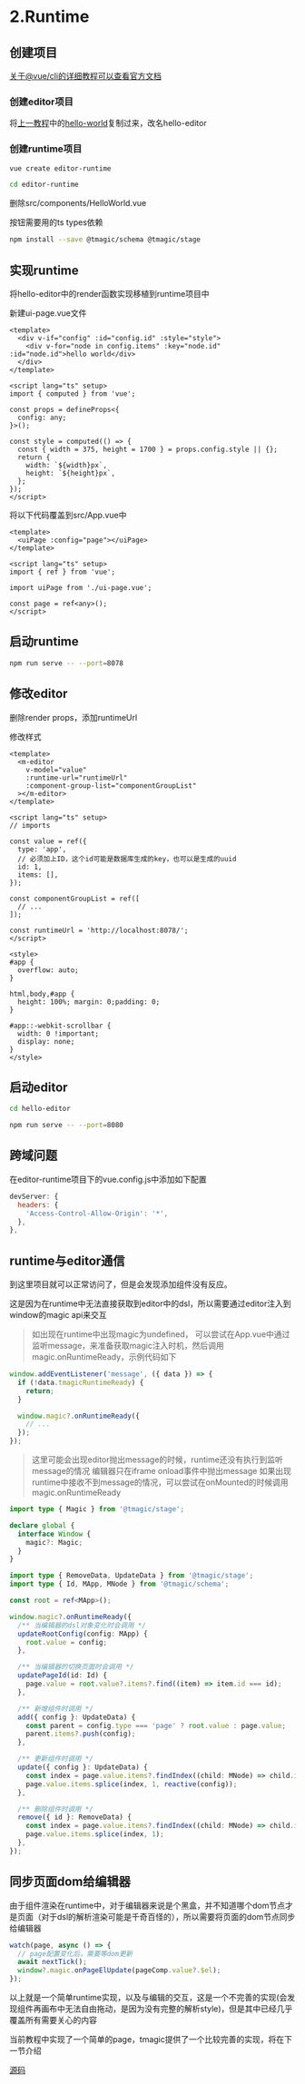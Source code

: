 # 2.Runtime

## 创建项目

[关于@vue/cli的详细教程可以查看官方文档](https://cli.vuejs.org/zh/guide/installation.html)

### 创建editor项目

将[上一教程](./hello-world.md)中的[hello-world](https://github.com/jia000/tmagic-tutorial/tree/master/course1/hello-world)复制过来，改名hello-editor


### 创建runtime项目

```bash
vue create editor-runtime

cd editor-runtime
```

删除src/components/HelloWorld.vue

按钮需要用的ts types依赖

```bash
npm install --save @tmagic/schema @tmagic/stage
```

## 实现runtime

将hello-editor中的render函数实现移植到runtime项目中

新建ui-page.vue文件

```vue
<template>
  <div v-if="config" :id="config.id" :style="style">
    <div v-for="node in config.items" :key="node.id" :id="node.id">hello world</div>
  </div>
</template>

<script lang="ts" setup>
import { computed } from 'vue';

const props = defineProps<{
  config: any;
}>();

const style = computed(() => {
  const { width = 375, height = 1700 } = props.config.style || {};
  return {
    width: `${width}px`,
    height: `${height}px`,
  };
});
</script>
```

将以下代码覆盖到src/App.vue中

```vue
<template>
  <uiPage :config="page"></uiPage>
</template>

<script lang="ts" setup>
import { ref } from 'vue';

import uiPage from './ui-page.vue';

const page = ref<any>();
</script>
```

## 启动runtime

```bash
npm run serve -- --port=8078
```

## 修改editor

删除render props，添加runtimeUrl

修改样式

```vue
<template>
  <m-editor
    v-model="value"
    :runtime-url="runtimeUrl"
    :component-group-list="componentGroupList"
  ></m-editor>
</template>

<script lang="ts" setup>
// imports

const value = ref({
  type: 'app',
  // 必须加上ID，这个id可能是数据库生成的key，也可以是生成的uuid
  id: 1,
  items: [],
});

const componentGroupList = ref([
  // ...
]);

const runtimeUrl = 'http://localhost:8078/';
</script>

<style>
#app {
  overflow: auto;
}

html,body,#app {
  height: 100%; margin: 0;padding: 0;
}

#app::-webkit-scrollbar {
  width: 0 !important;
  display: none;
}
</style>
```

## 启动editor

```bash
cd hello-editor

npm run serve -- --port=8080
```

## 跨域问题

在editor-runtime项目下的vue.config.js中添加如下配置

```javascript
devServer: {
  headers: {
    'Access-Control-Allow-Origin': '*',
  },
},
```

## runtime与editor通信

到这里项目就可以正常访问了，但是会发现添加组件没有反应。

这是因为在runtime中无法直接获取到editor中的dsl，所以需要通过editor注入到window的magic api来交互

> 如出现在runtime中出现magic为undefined， 可以尝试在App.vue中通过监听message，来准备获取magic注入时机，然后调用magic.onRuntimeReady，示例代码如下
```js
window.addEventListener('message', ({ data }) => {
  if (!data.tmagicRuntimeReady) {
    return;
  }

  window.magic?.onRuntimeReady({
    // ...
  });
});
```
> 这里可能会出现editor抛出message的时候，runtime还没有执行到监听message的情况
> 编辑器只在iframe onload事件中抛出message
> 如果出现runtime中接收不到message的情况，可以尝试在onMounted的时候调用magic.onRuntimeReady


```ts
import type { Magic } from '@tmagic/stage';

declare global {
  interface Window {
    magic?: Magic;
  }
}
```

```ts
import type { RemoveData, UpdateData } from '@tmagic/stage';
import type { Id, MApp, MNode } from '@tmagic/schema';

const root = ref<MApp>();

window.magic?.onRuntimeReady({
  /** 当编辑器的dsl对象变化时会调用 */
  updateRootConfig(config: MApp) {
    root.value = config;
  },

  /** 当编辑器的切换页面时会调用 */
  updatePageId(id: Id) {
    page.value = root.value?.items?.find((item) => item.id === id);
  },

  /** 新增组件时调用 */
  add({ config }: UpdateData) {
    const parent = config.type === 'page' ? root.value : page.value;
    parent.items?.push(config);
  },

  /** 更新组件时调用 */
  update({ config }: UpdateData) {
    const index = page.value.items?.findIndex((child: MNode) => child.id === config.id);
    page.value.items.splice(index, 1, reactive(config));
  },

  /** 删除组件时调用 */
  remove({ id }: RemoveData) {
    const index = page.value.items?.findIndex((child: MNode) => child.id === id);
    page.value.items.splice(index, 1);
  },
});

```

## 同步页面dom给编辑器

由于组件渲染在runtime中，对于编辑器来说是个黑盒，并不知道哪个dom节点才是页面（对于dsl的解析渲染可能是千奇百怪的），所以需要将页面的dom节点同步给编辑器

```ts
watch(page, async () => {
  // page配置变化后，需要等dom更新
  await nextTick();
  window?.magic.onPageElUpdate(pageComp.value?.$el);
});
```

以上就是一个简单runtime实现，以及与编辑的交互，这是一个不完善的实现(会发现组件再画布中无法自由拖动，是因为没有完整的解析style)，但是其中已经几乎覆盖所有需要关心的内容

当前教程中实现了一个简单的page，tmagic提供了一个比较完善的实现，将在下一节介绍

[源码](https://github.com/jia000/tmagic-tutorial/tree/master/course2)
